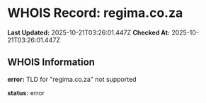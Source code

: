 # WHOIS Record: regima.co.za

**Last Updated:** 2025-10-21T03:26:01.447Z
**Checked At:** 2025-10-21T03:26:01.447Z

## WHOIS Information

**error:** TLD for "regima.co.za" not supported

**status:** error

